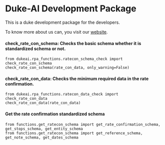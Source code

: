 # Duke-AI Development Package

This is a duke development package for the developers.

To know more about us can, you visit our [website](http://duke.ai/).



#### check_rate_con_schema: Checks the basic schema whether it is standardized schema or not.
```{r}
from dukeai.rpa_functions.ratecon_schema_check import check_rate_con_schema
check_rate_con_schema(rate_con_data, only_warning=False)
```

#### check_rate_con_data: Checks the minimum required data in the rate confirmation.
```{r}
from dukeai.rpa_functions.ratecon_data_check import check_rate_con_data
check_rate_con_data(rate_con_data)
```

#### Get the rate confirmation standardized schema
```{r}
from functions.get_ratecon_schema import get_rate_confirmation_schema, get_stops_schema, get_entity_schema
from functions.get_ratecon_schema import get_reference_schema, get_note_schema, get_dates_schema
```